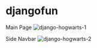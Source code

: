 # djangofun

Main Page
![django-hogwarts-1](https://github.com/busracncn/djangofun/assets/48771071/e9d10cc3-2c6b-4680-b808-30b35276af16)


Side Navbar
![django-hogwarts-2](https://github.com/busracncn/djangofun/assets/48771071/936a8cdb-82e5-4bc4-9d6e-a85550fdf948)

